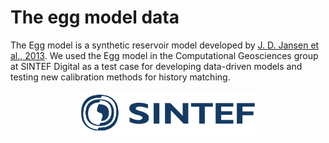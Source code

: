  
# The egg model data
 
 The Egg model  is a synthetic reservoir model developed by [J. D. Jansen et al., 2013](https://rmets.onlinelibrary.wiley.com/doi/pdf/10.1002/gdj3.21). We used the Egg model in the Computational Geosciences group at SINTEF Digital as a test case for developing data-driven models and testing new calibration methods for history matching.


<p align="center">
  <img height="70" src="./sintef_logo.jpg">
</p>
